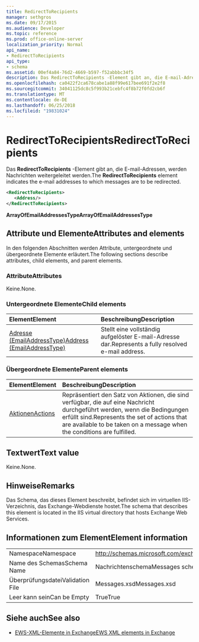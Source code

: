 ```yaml
---
title: RedirectToRecipients
manager: sethgros
ms.date: 09/17/2015
ms.audience: Developer
ms.topic: reference
ms.prod: office-online-server
localization_priority: Normal
api_name:
- RedirectToRecipients
api_type:
- schema
ms.assetid: 00ef4a84-76d2-4669-b597-f52abbbc34f5
description: Das RedirectToRecipients -Element gibt an, die E-mail-Adressen, werden Nachrichten weitergeleitet werden.
ms.openlocfilehash: ca0422f2ca678cabe1a88f99e617bee691f2e2f8
ms.sourcegitcommit: 34041125dc8c5f993b21cebfc4f8b72f0fd2cb6f
ms.translationtype: MT
ms.contentlocale: de-DE
ms.lasthandoff: 06/25/2018
ms.locfileid: "19831024"
---
```

# <a name="redirecttorecipients"></a><span data-ttu-id="3b993-103">RedirectToRecipients</span><span class="sxs-lookup"><span data-stu-id="3b993-103">RedirectToRecipients</span></span>

<span data-ttu-id="3b993-104">Das **RedirectToRecipients** -Element gibt an, die E-mail-Adressen, werden Nachrichten weitergeleitet werden.</span><span class="sxs-lookup"><span data-stu-id="3b993-104">The **RedirectToRecipients** element indicates the e-mail addresses to which messages are to be redirected.</span></span> 
  
```XML
<RedirectToRecipients>
   <Address/>
</RedirectToRecipients>
```

 <span data-ttu-id="3b993-105">**ArrayOfEmailAddressesType**</span><span class="sxs-lookup"><span data-stu-id="3b993-105">**ArrayOfEmailAddressesType**</span></span>
## <a name="attributes-and-elements"></a><span data-ttu-id="3b993-106">Attribute und Elemente</span><span class="sxs-lookup"><span data-stu-id="3b993-106">Attributes and elements</span></span>

<span data-ttu-id="3b993-107">In den folgenden Abschnitten werden Attribute, untergeordnete und übergeordnete Elemente erläutert.</span><span class="sxs-lookup"><span data-stu-id="3b993-107">The following sections describe attributes, child elements, and parent elements.</span></span>
  
### <a name="attributes"></a><span data-ttu-id="3b993-108">Attribute</span><span class="sxs-lookup"><span data-stu-id="3b993-108">Attributes</span></span>

<span data-ttu-id="3b993-109">Keine.</span><span class="sxs-lookup"><span data-stu-id="3b993-109">None.</span></span>
  
### <a name="child-elements"></a><span data-ttu-id="3b993-110">Untergeordnete Elemente</span><span class="sxs-lookup"><span data-stu-id="3b993-110">Child elements</span></span>

|<span data-ttu-id="3b993-111">**Element**</span><span class="sxs-lookup"><span data-stu-id="3b993-111">**Element**</span></span>|<span data-ttu-id="3b993-112">**Beschreibung**</span><span class="sxs-lookup"><span data-stu-id="3b993-112">**Description**</span></span>|
|:-----|:-----|
|[<span data-ttu-id="3b993-113">Adresse (EmailAddressType)</span><span class="sxs-lookup"><span data-stu-id="3b993-113">Address (EmailAddressType)</span></span>](address-emailaddresstype.md) <br/> |<span data-ttu-id="3b993-114">Stellt eine vollständig aufgelöster E-mail-Adresse dar.</span><span class="sxs-lookup"><span data-stu-id="3b993-114">Represents a fully resolved e-mail address.</span></span>  <br/> |
   
### <a name="parent-elements"></a><span data-ttu-id="3b993-115">Übergeordnete Elemente</span><span class="sxs-lookup"><span data-stu-id="3b993-115">Parent elements</span></span>

|<span data-ttu-id="3b993-116">**Element**</span><span class="sxs-lookup"><span data-stu-id="3b993-116">**Element**</span></span>|<span data-ttu-id="3b993-117">**Beschreibung**</span><span class="sxs-lookup"><span data-stu-id="3b993-117">**Description**</span></span>|
|:-----|:-----|
|[<span data-ttu-id="3b993-118">Aktionen</span><span class="sxs-lookup"><span data-stu-id="3b993-118">Actions</span></span>](actions.md) <br/> |<span data-ttu-id="3b993-119">Repräsentiert den Satz von Aktionen, die sind verfügbar, die auf eine Nachricht durchgeführt werden, wenn die Bedingungen erfüllt sind.</span><span class="sxs-lookup"><span data-stu-id="3b993-119">Represents the set of actions that are available to be taken on a message when the conditions are fulfilled.</span></span>  <br/> |
   
## <a name="text-value"></a><span data-ttu-id="3b993-120">Textwert</span><span class="sxs-lookup"><span data-stu-id="3b993-120">Text value</span></span>

<span data-ttu-id="3b993-121">Keine.</span><span class="sxs-lookup"><span data-stu-id="3b993-121">None.</span></span>
  
## <a name="remarks"></a><span data-ttu-id="3b993-122">Hinweise</span><span class="sxs-lookup"><span data-stu-id="3b993-122">Remarks</span></span>

<span data-ttu-id="3b993-123">Das Schema, das dieses Element beschreibt, befindet sich im virtuellen IIS-Verzeichnis, das Exchange-Webdienste hostet.</span><span class="sxs-lookup"><span data-stu-id="3b993-123">The schema that describes this element is located in the IIS virtual directory that hosts Exchange Web Services.</span></span>
  
## <a name="element-information"></a><span data-ttu-id="3b993-124">Informationen zum Element</span><span class="sxs-lookup"><span data-stu-id="3b993-124">Element information</span></span>

|||
|:-----|:-----|
|<span data-ttu-id="3b993-125">Namespace</span><span class="sxs-lookup"><span data-stu-id="3b993-125">Namespace</span></span>  <br/> |http://schemas.microsoft.com/exchange/services/2006/messages  <br/> |
|<span data-ttu-id="3b993-126">Name des Schemas</span><span class="sxs-lookup"><span data-stu-id="3b993-126">Schema Name</span></span>  <br/> |<span data-ttu-id="3b993-127">Nachrichtenschema</span><span class="sxs-lookup"><span data-stu-id="3b993-127">Messages schema</span></span>  <br/> |
|<span data-ttu-id="3b993-128">Überprüfungsdatei</span><span class="sxs-lookup"><span data-stu-id="3b993-128">Validation File</span></span>  <br/> |<span data-ttu-id="3b993-129">Messages.xsd</span><span class="sxs-lookup"><span data-stu-id="3b993-129">Messages.xsd</span></span>  <br/> |
|<span data-ttu-id="3b993-130">Leer kann sein</span><span class="sxs-lookup"><span data-stu-id="3b993-130">Can be Empty</span></span>  <br/> |<span data-ttu-id="3b993-131">True</span><span class="sxs-lookup"><span data-stu-id="3b993-131">True</span></span>  <br/> |
   
## <a name="see-also"></a><span data-ttu-id="3b993-132">Siehe auch</span><span class="sxs-lookup"><span data-stu-id="3b993-132">See also</span></span>



- [<span data-ttu-id="3b993-133">EWS-XML-Elemente in Exchange</span><span class="sxs-lookup"><span data-stu-id="3b993-133">EWS XML elements in Exchange</span></span>](ews-xml-elements-in-exchange.md)

